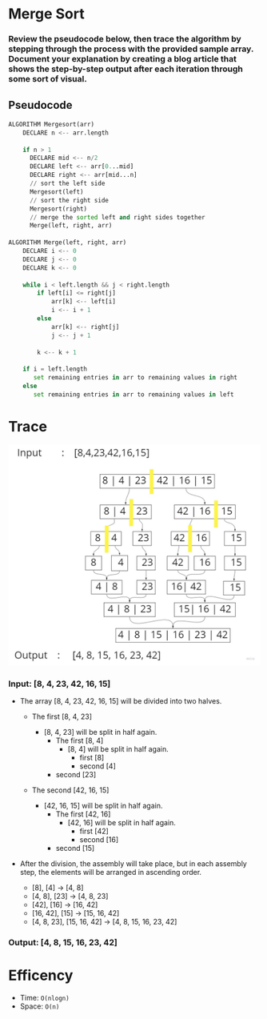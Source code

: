 # Merge Sort

### Review the pseudocode below, then trace the algorithm by stepping through the process with the provided sample array. Document your explanation by creating a blog article that shows the step-by-step output after each iteration through some sort of visual.

## Pseudocode

```py
ALGORITHM Mergesort(arr)
    DECLARE n <-- arr.length

    if n > 1
      DECLARE mid <-- n/2
      DECLARE left <-- arr[0...mid]
      DECLARE right <-- arr[mid...n]
      // sort the left side
      Mergesort(left)
      // sort the right side
      Mergesort(right)
      // merge the sorted left and right sides together
      Merge(left, right, arr)

ALGORITHM Merge(left, right, arr)
    DECLARE i <-- 0
    DECLARE j <-- 0
    DECLARE k <-- 0

    while i < left.length && j < right.length
        if left[i] <= right[j]
            arr[k] <-- left[i]
            i <-- i + 1
        else
            arr[k] <-- right[j]
            j <-- j + 1

        k <-- k + 1

    if i = left.length
       set remaining entries in arr to remaining values in right
    else
       set remaining entries in arr to remaining values in left
```

# Trace

![merge-sort-blog](merge-sort-blog.jpg)

### Input: [8, 4, 23, 42, 16, 15]

* The array [8, 4, 23, 42, 16, 15] will be divided into two halves.
    * The first [8, 4, 23]
        - [8, 4, 23] will be split in half again.
            - The first [8, 4]
                - [8, 4] will be split in half again.
                    - first [8]
                    - second [4]
            - second [23]

    * The second [42, 16, 15]
        - [42, 16, 15] will be split in half again.
            - The first [42, 16]
                - [42, 16] will be split in half again.
                    - first [42]
                    - second [16]
            - second [15]

* After the division, the assembly will take place, but in each assembly step, the elements will be arranged in ascending order.
    - [8], [4] ->  [4, 8]
    - [4, 8], [23] ->  [4, 8, 23]
    - [42], [16] ->  [16, 42]
    - [16, 42], [15] ->  [15, 16, 42]
    - [4, 8, 23],  [15, 16, 42] -> [4, 8, 15, 16, 23, 42]

### Output: [4, 8, 15, 16, 23, 42]

# Efficency

* Time: `O(nlogn)`
* Space: `O(n)`
